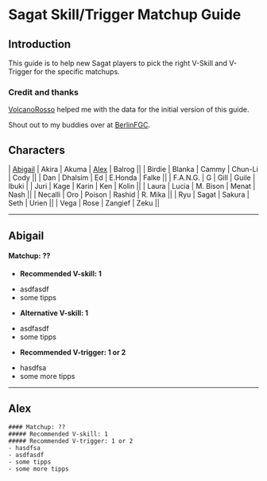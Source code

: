 
# Sagat Skill/Trigger Matchup Guide

## Introduction

This guide is to help new Sagat players to pick the right V-Skill and V-Trigger for the specific matchups. 

### Credit and thanks
[VolcanoRosso](https://www.twitch.tv/volcanorosso) helped me with the data for the initial version of this guide.

Shout out to my buddies over at [BerlinFGC](http://berlinfgc.de/).

## Characters

| [Abigail](#Abigail) | Akira | Akuma | [Alex](#Alex) | Balrog || 
| Birdie | Blanka | Cammy | Chun-Li | Cody ||
| Dan | Dhalsim | Ed | E.Honda | Falke ||
| F.A.N.G. | G | Gill | Guile | Ibuki | 
| Juri | Kage | Karin | Ken | Kolin ||
| Laura | Lucia | M. Bison | Menat | Nash ||
| Necalli | Oro | Poison | Rashid | R. Mika ||
| Ryu | Sagat | Sakura | Seth | Urien ||
| Vega | Rose | Zangief | Zeku ||

---

## Abigail
#### Matchup: ??

+ **Recommended V-skill: 1** 
- asdfasdf
- some tipps
+ **Alternative V-skill: 1** 
- asdfasdf
- some tipps
+ **Recommended V-trigger: 1 or 2**
- hasdfsa
- some more tipps

---

## Alex
```
#### Matchup: ??
##### Recommended V-skill: 1 
##### Recommended V-trigger: 1 or 2
- hasdfsa
- asdfasdf
- some tipps
- some more tipps
```

